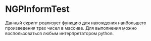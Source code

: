 # NGPInformTest

Данный скрипт реализует функцию для нахождения наибольшего произведения трех чисел в массиве.
Для выполнения можно воспользоваться любым интерпретатором python.
